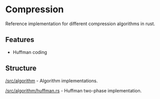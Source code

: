 # Compression

Reference implementation for different compression algorithms in rust.

## Features

- Huffman coding

## Structure

[/src/algorithm](./src/algorithm) - Algorithm implementations.

[/src/algorithm/huffman.rs](./src/algorithm/huffman.rs) - Huffman two-phase implementation.